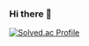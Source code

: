 ### Hi there 👋

[![Solved.ac Profile](http://mazassumnida.wtf/api/v2/generate_badge?boj=hgs0219)](https://solved.ac/hgs0219/)

<!--
**guisikhan/guisikhan** is a ✨ _special_ ✨ repository because its `README.md` (this file) appears on your GitHub profile.

Here are some ideas to get you started:

- 🔭 I’m currently working on ...
- 🌱 I’m currently learning ...
- 👯 I’m looking to collaborate on ...
- 🤔 I’m looking for help with ...
- 💬 Ask me about ...
- 📫 How to reach me: ...
- 😄 Pronouns: ...
- ⚡ Fun fact: ...
-->
